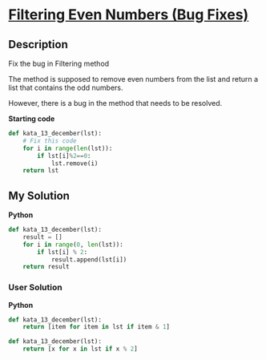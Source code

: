 # [Filtering Even Numbers (Bug Fixes)](https://www.codewars.com/kata/https://www.codewars.com/kata/566dc566f6ea9a14b500007b)

## Description

Fix the bug in Filtering method

The method is supposed to remove even numbers from the list and return a list that contains the odd numbers.

However, there is a bug in the method that needs to be resolved.

**Starting code**

```py
def kata_13_december(lst):
    # Fix this code
    for i in range(len(lst)):
        if lst[i]%2==0:
            lst.remove(i)
    return lst
```

## My Solution

**Python**

```py
def kata_13_december(lst):
    result = []
    for i in range(0, len(lst)):
        if lst[i] % 2:
            result.append(lst[i])
    return result
```

### User Solution

**Python**

```py
def kata_13_december(lst):
    return [item for item in lst if item & 1]
```

```py
def kata_13_december(lst):
    return [x for x in lst if x % 2]
```
